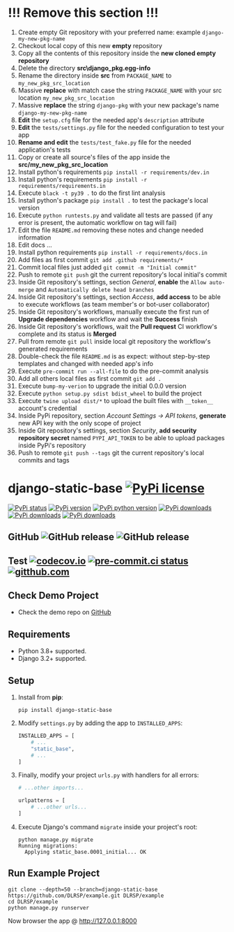 # !!! Remove this section !!!
1. Create empty Git repository with your preferred name: example `django-my-new-pkg-name`
2. Checkout local copy of this new **empty** repository
3. Copy all the contents of this repository inside the **new cloned empty repository**
4. Delete the directory **src\django_pkg.egg-info**
5. Rename the directory inside **src** from `PACKAGE_NAME` to `my_new_pkg_src_location`
6. Massive **replace** with match case the string `PACKAGE_NAME` with your src location `my_new_pkg_src_location`
7. Massive **replace** the string `django-pkg` with your new package's name `django-my-new-pkg-name`
8. **Edit** the `setup.cfg` file for the needed  app's `description` attribute
9. **Edit** the `tests/settings.py` file for the needed configuration to test your app
10. **Rename and edit** the `tests/test_fake.py` file for the needed application's tests
11. Copy or create all source's files of the app inside the **src/my_new_pkg_src_location**
12. Install python's requirements `pip install -r requirements/dev.in`
13. Install python's requirements `pip install -r requirements/requirements.in`
14. Execute `black -t py39 .` to do the first lint analysis 
15. Install python's package `pip install .` to test the package's local version
16. Execute `python runtests.py` and validate all tests are passed (if any error is present, the automatic workflow on tag will fail)
17. Edit the file `README.md` removing these notes and change needed information
18. Edit docs ...
19. Install python requirements `pip install -r requirements/docs.in`
20. Add files as first commit `git add .github requirements/*`
21. Commit local files just added `git commit -m "Initial commit"`
22. Push to remote `git push` git the current repository's local initial's commit 
23. Inside Git repository's settings, section *General*, **enable** the `Allow auto-merge` and `Automatically delete head branches`
24. Inside Git repository's settings, section *Access*, **add access** to be able to execute workflows (as team member's or bot-user collaborator)
25. Inside Git repository's workflows, manually execute the first run of **Upgrade dependencies** workflow and wait the **Success** finish
26. Inside Git repository's workflows, wait the **Pull request** CI workflow's complete and its status is **Merged** 
27. Pull from remote `git pull` inside local git repository the workflow's generated requirements
28. Double-check the file `README.md` is as expect: without step-by-step templates and changed with needed app's info
29. Execute `pre-commit run --all-file` to do the pre-commit analysis 
30. Add all others local files as first commit `git add .`
31. Execute `bump-my-verion` to upgrade the initial 0.0.0 version
32. Execute `python setup.py sdist bdist_wheel` to build the project
33. Execute `twine upload dist/*` to upload the built files with `__token__` account's credential
34. Inside PyPi repository, section *Account Settings -> API tokens*, **generate** new API key with the only scope of project
35. Inside Git repository's settings, section *Security*, **add security repository secret** named `PYPI_API_TOKEN` to be able to upload packages inside PyPi's repository
36. Push to remote `git push --tags` git the current repository's local commits and tags


# django-static-base [![PyPi license](https://img.shields.io/pypi/l/django-static-base.svg)](https://pypi.python.org/pypi/django-static-base)

[![PyPi status](https://img.shields.io/pypi/status/django-static-base.svg)](https://pypi.python.org/pypi/django-static-base)
[![PyPi version](https://img.shields.io/pypi/v/django-static-base.svg)](https://pypi.python.org/pypi/django-static-base)
[![PyPi python version](https://img.shields.io/pypi/pyversions/django-static-base.svg)](https://pypi.python.org/pypi/django-static-base)
[![PyPi downloads](https://img.shields.io/pypi/dm/django-static-base.svg)](https://pypi.python.org/pypi/django-static-base)
[![PyPi downloads](https://img.shields.io/pypi/dw/django-static-base.svg)](https://pypi.python.org/pypi/django-static-base)
[![PyPi downloads](https://img.shields.io/pypi/dd/django-static-base.svg)](https://pypi.python.org/pypi/django-static-base)

## GitHub ![GitHub release](https://img.shields.io/github/tag/DLRSP/django-static-base.svg) ![GitHub release](https://img.shields.io/github/release/DLRSP/django-static-base.svg)

## Test [![codecov.io](https://codecov.io/github/DLRSP/django-static-base/coverage.svg?branch=main)](https://codecov.io/github/DLRSP/django-static-base?branch=main) [![pre-commit.ci status](https://results.pre-commit.ci/badge/github/DLRSP/django-static-base/main.svg)](https://results.pre-commit.ci/latest/github/DLRSP/django-static-base/main) [![gitthub.com](https://github.com/DLRSP/django-static-base/actions/workflows/ci.yaml/badge.svg)](https://github.com/DLRSP/django-static-base/actions/workflows/ci.yaml)

## Check Demo Project
* Check the demo repo on [GitHub](https://github.com/DLRSP/example/tree/django-static-base)

## Requirements
-   Python 3.8+ supported.
-   Django 3.2+ supported.

## Setup
1. Install from **pip**:
    ```shell
    pip install django-static-base
    ```
2. Modify `settings.py` by adding the app to `INSTALLED_APPS`:
    ```python
    INSTALLED_APPS = [
        # ...
        "static_base",
        # ...
    ]
    ```
3. Finally, modify your project `urls.py` with handlers for all errors:
    ```python
    # ...other imports...
    
    urlpatterns = [
        # ...other urls...
    ]
    ```
4. Execute Django's command `migrate` inside your project's root:
    ```shell
    python manage.py migrate
    Running migrations:
      Applying static_base.0001_initial... OK
    ```

## Run Example Project

```shell
git clone --depth=50 --branch=django-static-base https://github.com/DLRSP/example.git DLRSP/example
cd DLRSP/example
python manage.py runserver
```

Now browser the app @ http://127.0.0.1:8000
